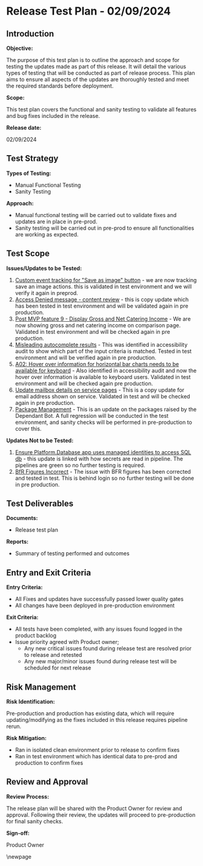 ﻿# Release Test Plan - 02/09/2024

## Introduction
**Objective:**

The purpose of this test plan is to outline the approach and scope for testing the updates made as part of this release.
It will detail the various types of testing that will be conducted as part of release process. This plan aims to ensure
all aspects of the updates are thoroughly tested and meet the required standards before deployment.

**Scope:**

This test plan covers the functional and sanity testing to validate all features and bug fixes included in the release.

**Release date:**

02/09/2024

## Test Strategy
**Types of Testing:**

- Manual Functional Testing
- Sanity Testing

**Approach:**

- Manual functional testing will be carried out to validate fixes and updates are in place in pre-prod.
- Sanity testing will be carried out in pre-prod to ensure all functionalities are working as expected.

## Test Scope
**Issues/Updates to be Tested:**

1. [Custom event tracking for "Save as image" button](https://dev.azure.com/dfe-ssp/s198-DfE-Benchmarking-service/_workitems/edit/223210) -
   we are now tracking save an image actions. this is validated in test environment and we will verify it again in
   preprod.
2. [Access Denied message - content review](https://dev.azure.com/dfe-ssp/s198-DfE-Benchmarking-service/_workitems/edit/218513) -
   this is copy update which has been tested in test environment and will be validated again in pre production.
3. [Post MVP feature 9 - Display Gross and Net Catering Income](https://dev.azure.com/dfe-ssp/s198-DfE-Benchmarking-service/_workitems/edit/214976) -
   We are now showing gross and net catering income on comparison page. Validated in test environment and will be
   checked again in pre production.
4. [Misleading autocomplete results](https://dev.azure.com/dfe-ssp/s198-DfE-Benchmarking-service/_workitems/edit/223871) -
   This was identified in accessibility audit to show which part of the input criteria is matched. Tested in test
   environment and will be verified again in pre production.
5. [A02: Hover over information for horizontal bar charts needs to be available for keyboard](https://dev.azure.com/dfe-ssp/s198-DfE-Benchmarking-service/_workitems/edit/225478) -
   Also identified in accessibility audit and now the hover over information is available to keyboard users. Validated
   in test environment and will be checked again pre production.
6. [Update mailbox details on service pages](https://dev.azure.com/dfe-ssp/s198-DfE-Benchmarking-service/_workitems/edit/225527) -
   This is a copy update for email address shown on service. Validated in test and will be checked again in pre
   production.
7. [Package Management](https://dfe-ssp.visualstudio.com/s198-DfE-Benchmarking-service/_workitems/edit/226361) - This is
   an update on the packages raised by the Dependant Bot. A full regression will be conducted in the test environment,
   and sanity checks will be performed in pre-production to cover this.

**Updates Not to be Tested:**

1. [Ensure Platform.Database app uses managed identities to access SQL db](https://dev.azure.com/dfe-ssp/s198-DfE-Benchmarking-service/_workitems/edit/222561) -
   this update is linked with how secrets are read in pipeline. The pipelines are green so no further testing is
   required.
2. [BfR Figures Incorrect](https://dev.azure.com/dfe-ssp/s198-DfE-Benchmarking-service/_workitems/edit/217947) - The issue with BFR figures has been corrected and tested in test. This is behind login so no further testing will be done in pre production. 

## Test Deliverables
**Documents:**

- Release test plan

**Reports:**

- Summary of testing performed and outcomes

## Entry and Exit Criteria
**Entry Criteria:**

- All Fixes and updates have successfully passed lower quality gates
- All changes have been deployed in pre-production environment

**Exit Criteria:**

- All tests have been completed, with any issues found logged in the product backlog
- Issue priority agreed with Product owner;
    - Any new critical issues found during release test are resolved prior to release and retested
    - Any new major/minor issues found during release test will be scheduled for next release

## Risk Management
**Risk Identification:**

Pre-production and production has existing data, which will require updating/modifying as the fixes included in this
release requires pipeline rerun.

**Risk Mitigation:**

- Ran in isolated clean environment prior to release to confirm fixes
- Ran in test environment which has identical data to pre-prod and production to confirm fixes

## Review and Approval
**Review Process:**

The release plan will be shared with the Product Owner for review and approval. Following their review, the updates will
proceed to pre-production for final sanity checks.

**Sign-off:**

Product Owner

<!-- Leave the rest of this page blank -->
\newpage